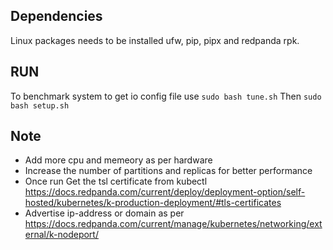 ## Dependencies
Linux packages needs to be installed ufw, pip, pipx and redpanda rpk.

## RUN
To benchmark system to get io config file use ```sudo bash tune.sh``` Then ```sudo bash setup.sh```

## Note
- Add more cpu and memeory as per hardware
- Increase the number of partitions and replicas for better performance
- Once run Get the tsl certificate from kubectl https://docs.redpanda.com/current/deploy/deployment-option/self-hosted/kubernetes/k-production-deployment/#tls-certificates
- Advertise ip-address or domain as per https://docs.redpanda.com/current/manage/kubernetes/networking/external/k-nodeport/
